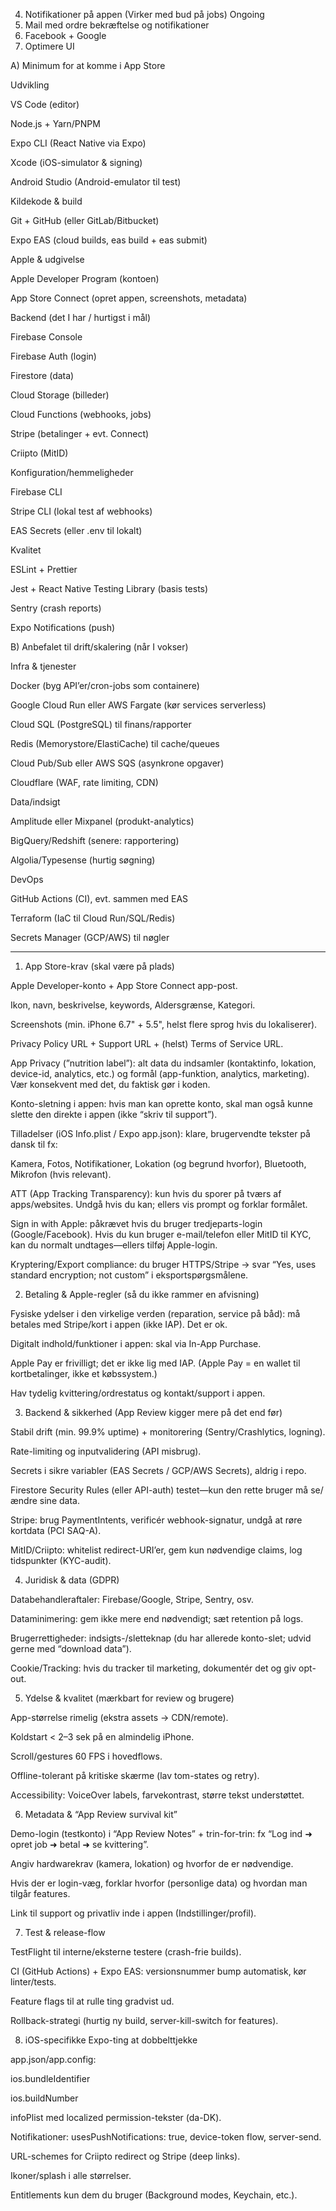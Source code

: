4. Notifikationer på appen (Virker med bud på jobs) Ongoing
4. Mail med ordre bekræftelse og notifikationer
10. Facebook + Google
11. Optimere UI



A) Minimum for at komme i App Store

Udvikling

VS Code (editor)

Node.js + Yarn/PNPM

Expo CLI (React Native via Expo)

Xcode (iOS-simulator & signing)

Android Studio (Android-emulator til test)

Kildekode & build

Git + GitHub (eller GitLab/Bitbucket)

Expo EAS (cloud builds, eas build + eas submit)

Apple & udgivelse

Apple Developer Program (kontoen)

App Store Connect (opret appen, screenshots, metadata)

Backend (det I har / hurtigst i mål)

Firebase Console

Firebase Auth (login)

Firestore (data)

Cloud Storage (billeder)

Cloud Functions (webhooks, jobs)

Stripe (betalinger + evt. Connect)

Criipto (MitID)

Konfiguration/hemmeligheder

Firebase CLI

Stripe CLI (lokal test af webhooks)

EAS Secrets (eller .env til lokalt)

Kvalitet

ESLint + Prettier

Jest + React Native Testing Library (basis tests)

Sentry (crash reports)

Expo Notifications (push)

B) Anbefalet til drift/skalering (når I vokser)

Infra & tjenester

Docker (byg API’er/cron-jobs som containere)

Google Cloud Run eller AWS Fargate (kør services serverless)

Cloud SQL (PostgreSQL) til finans/rapporter

Redis (Memorystore/ElastiCache) til cache/queues

Cloud Pub/Sub eller AWS SQS (asynkrone opgaver)

Cloudflare (WAF, rate limiting, CDN)

Data/indsigt

Amplitude eller Mixpanel (produkt-analytics)

BigQuery/Redshift (senere: rapportering)

Algolia/Typesense (hurtig søgning)

DevOps

GitHub Actions (CI), evt. sammen med EAS

Terraform (IaC til Cloud Run/SQL/Redis)

Secrets Manager (GCP/AWS) til nøgler

-----

1) App Store-krav (skal være på plads)

Apple Developer-konto + App Store Connect app-post.

Ikon, navn, beskrivelse, keywords, Aldersgrænse, Kategori.

Screenshots (min. iPhone 6.7" + 5.5", helst flere sprog hvis du lokaliserer).

Privacy Policy URL + Support URL + (helst) Terms of Service URL.

App Privacy (”nutrition label”): alt data du indsamler (kontaktinfo, lokation, device-id, analytics, etc.) og formål (app-funktion, analytics, marketing). Vær konsekvent med det, du faktisk gør i koden.

Konto-sletning i appen: hvis man kan oprette konto, skal man også kunne slette den direkte i appen (ikke “skriv til support”).

Tilladelser (iOS Info.plist / Expo app.json): klare, brugervendte tekster på dansk til fx:

Kamera, Fotos, Notifikationer, Lokation (og begrund hvorfor), Bluetooth, Mikrofon (hvis relevant).

ATT (App Tracking Transparency): kun hvis du sporer på tværs af apps/websites. Undgå hvis du kan; ellers vis prompt og forklar formålet.

Sign in with Apple: påkrævet hvis du bruger tredjeparts-login (Google/Facebook). Hvis du kun bruger e-mail/telefon eller MitID til KYC, kan du normalt undtages—ellers tilføj Apple-login.

Kryptering/Export compliance: du bruger HTTPS/Stripe → svar “Yes, uses standard encryption; not custom” i eksportspørgsmålene.

2) Betaling & Apple-regler (så du ikke rammer en afvisning)

Fysiske ydelser i den virkelige verden (reparation, service på båd): må betales med Stripe/kort i appen (ikke IAP). Det er ok.

Digitalt indhold/funktioner i appen: skal via In-App Purchase.

Apple Pay er frivilligt; det er ikke lig med IAP. (Apple Pay = en wallet til kortbetalinger, ikke et købssystem.)

Hav tydelig kvittering/ordrestatus og kontakt/support i appen.

3) Backend & sikkerhed (App Review kigger mere på det end før)

Stabil drift (min. 99.9% uptime) + monitorering (Sentry/Crashlytics, logning).

Rate-limiting og inputvalidering (API misbrug).

Secrets i sikre variabler (EAS Secrets / GCP/AWS Secrets), aldrig i repo.

Firestore Security Rules (eller API-auth) testet—kun den rette bruger må se/ændre sine data.

Stripe: brug PaymentIntents, verificér webhook-signatur, undgå at røre kortdata (PCI SAQ-A).

MitID/Criipto: whitelist redirect-URI’er, gem kun nødvendige claims, log tidspunkter (KYC-audit).

4) Juridisk & data (GDPR)

Databehandleraftaler: Firebase/Google, Stripe, Sentry, osv.

Dataminimering: gem ikke mere end nødvendigt; sæt retention på logs.

Brugerrettigheder: indsigts-/sletteknap (du har allerede konto-slet; udvid gerne med “download data”).

Cookie/Tracking: hvis du tracker til marketing, dokumentér det og giv opt-out.

5) Ydelse & kvalitet (mærkbart for review og brugere)

App-størrelse rimelig (ekstra assets → CDN/remote).

Koldstart < 2–3 sek på en almindelig iPhone.

Scroll/gestures 60 FPS i hovedflows.

Offline-tolerant på kritiske skærme (lav tom-states og retry).

Accessibility: VoiceOver labels, farvekontrast, større tekst understøttet.

6) Metadata & “App Review survival kit”

Demo-login (testkonto) i “App Review Notes” + trin-for-trin: fx “Log ind ➜ opret job ➜ betal ➜ se kvittering”.

Angiv hardwarekrav (kamera, lokation) og hvorfor de er nødvendige.

Hvis der er login-væg, forklar hvorfor (personlige data) og hvordan man tilgår features.

Link til support og privatliv inde i appen (Indstillinger/profil).

7) Test & release-flow

TestFlight til interne/eksterne testere (crash-frie builds).

CI (GitHub Actions) + Expo EAS: versionsnummer bump automatisk, kør linter/tests.

Feature flags til at rulle ting gradvist ud.

Rollback-strategi (hurtig ny build, server-kill-switch for features).

8) iOS-specifikke Expo-ting at dobbelttjekke

app.json/app.config:

ios.bundleIdentifier

ios.buildNumber

infoPlist med localized permission-tekster (da-DK).

Notifikationer: usesPushNotifications: true, device-token flow, server-send.

URL-schemes for Criipto redirect og Stripe (deep links).

Ikoner/splash i alle størrelser.

Entitlements kun dem du bruger (Background modes, Keychain, etc.).

